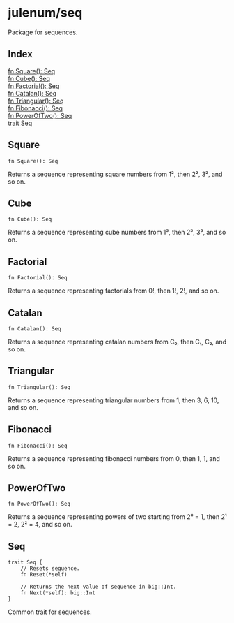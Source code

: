 # julenum/seq

Package for sequences.

## Index

[fn Square\(\): Seq](#square)\
[fn Cube\(\): Seq](#cube)\
[fn Factorial\(\): Seq](#factorial)\
[fn Catalan\(\): Seq](#catalan)\
[fn Triangular\(\): Seq](#triangular)\
[fn Fibonacci\(\): Seq](#fibonacci)\
[fn PowerOfTwo\(\): Seq](#poweroftwo)\
[trait Seq](#seq)



## Square
```jule
fn Square(): Seq
```
Returns a sequence representing square numbers from 1², then 2², 3², and so on\.

## Cube
```jule
fn Cube(): Seq
```
Returns a sequence representing cube numbers from 1³, then 2³, 3³, and so on\.

## Factorial
```jule
fn Factorial(): Seq
```
Returns a sequence representing factorials from 0\!, then 1\!, 2\!, and so on\.

## Catalan
```jule
fn Catalan(): Seq
```
Returns a sequence representing catalan numbers from C₀, then C₁, C₂, and so on\.

## Triangular
```jule
fn Triangular(): Seq
```
Returns a sequence representing triangular numbers from 1, then 3, 6, 10, and so on\.

## Fibonacci
```jule
fn Fibonacci(): Seq
```
Returns a sequence representing fibonacci numbers from 0, then 1, 1, and so on\.

## PowerOfTwo
```jule
fn PowerOfTwo(): Seq
```
Returns a sequence representing powers of two starting from 2⁰ = 1, then 2¹ = 2, 2² = 4, and so on\.

## Seq
```jule
trait Seq {
	// Resets sequence.
	fn Reset(*self)

	// Returns the next value of sequence in big::Int.
	fn Next(*self): big::Int
}
```
Common trait for sequences\.
